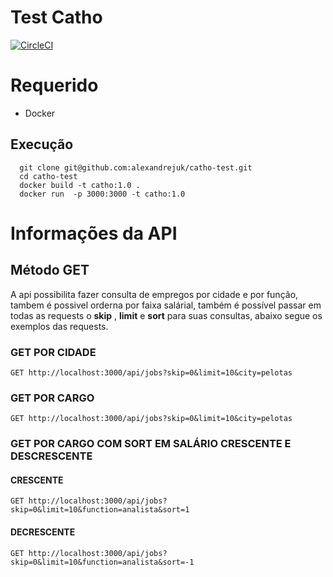 # Test Catho
[![CircleCI](https://circleci.com/gh/alexandrejuk/catho-test.svg?style=svg)](https://circleci.com/gh/alexandrejuk/catho-test)

# Requerido
* Docker

## Execução
```
  git clone git@github.com:alexandrejuk/catho-test.git
  cd catho-test
  docker build -t catho:1.0 .
  docker run  -p 3000:3000 -t catho:1.0
```

# Informações da API 


## Método GET

A api possibilita fazer consulta de empregos por cidade e por função, tambem é possivel orderna por faixa salárial, também é possível passar em todas as requests o **skip** , **limit** e **sort** para suas consultas, abaixo segue os exemplos das requests.

### GET POR CIDADE 

```
GET http://localhost:3000/api/jobs?skip=0&limit=10&city=pelotas
```

### GET POR CARGO 

```
GET http://localhost:3000/api/jobs?skip=0&limit=10&city=pelotas
```



### GET POR CARGO COM SORT EM SALÁRIO CRESCENTE E DESCRESCENTE

#### CRESCENTE
```
GET http://localhost:3000/api/jobs?skip=0&limit=10&function=analista&sort=1
```

#### DECRESCENTE
```
GET http://localhost:3000/api/jobs?skip=0&limit=10&function=analista&sort=-1
```


